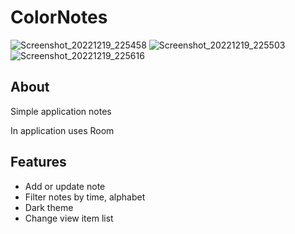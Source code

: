 # ColorNotes

![Screenshot_20221219_225458](https://user-images.githubusercontent.com/101037462/208490004-15729f86-fc44-49a6-92f8-0320b86d0a2e.jpg)
![Screenshot_20221219_225503](https://user-images.githubusercontent.com/101037462/208490007-01aae2a5-68d7-4f80-935a-4cc9ca0be6d8.jpg)
![Screenshot_20221219_225616](https://user-images.githubusercontent.com/101037462/208489998-783f4da1-b5c2-494c-ada0-e85c56dd08b0.jpg)

## About

Simple application notes

In application uses Room

## Features

- Add or update note
- Filter notes by time, alphabet
- Dark theme
- Change view item list
